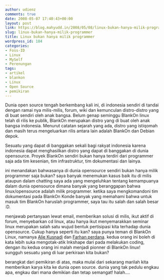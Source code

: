 ```yaml
---
author: udienz
comments: true
date: 2008-05-07 17:40:43+00:00
layout: post
link: https://blog.mahyudd.in/2008/05/08/linux-bukan-hanya-milik-programmer.html
slug: linux-bukan-hanya-milik-programmer
title: Linux bukan hanya milik programmer
wordpress_id: 184
categories:
- Foss-ID
- Linux
- MySelf
- Perenungan
tags:
- artikel
- blankon
- Linux
- Open Source
- pemikiran
---
```


Dunia open source tengah berkembang kali ini, di indonesia sendiri di tandai dengan ramai nya milis-milis, forum, wiki dan kemunculan distro-distro yang di buat sendiri oleh anak bangsa. Belum genap seminggu BlankOn linux telah di rilis ke publik, BlankOn merupakan distro yang di buat oleh anak bangsa indonesia. Menurut catatan sejarah yang ada, distro yang istiqomah dan masih terus mengeluarkan rilis antara lain adalah BlankOn dan Debian depok.

Sesuatu yang dapat di banggakan sekali bagi rakyat indonesia karena indonesia dapat menghasilkan distro yang dapat di banggakan di dunia opensource. Proyek BlankOn sendiri bukan hanya terdiri dari programmer saja ada tim kesenian, tim infrastruktur, tim dokumentasi dan lainya.

ini menandakan bahwasanya di dunia opensource sendiri bukan hanya milik programmer saja bukan? saya banyak menemukan kasus baik itu di milis ataupun dalam chatting saya ada yang mengeluhkan tentang kemampuanya dalam dunia opensource dimana banyak yang beranggapan bahwa linux/opensource adalah milik programmer. ketika saya mengkomandoni tim dokumentasi pada BlankOn Konde banyak yang memahami bahwa untuk masuk tim BlankOn haruslah programmer, saya tau itu salah dan salah besar :D.

menjawab pertanyaan lewat email, memberikan solusi di milis, ikut aktif di forum, menyebarkan cd linux, atau hanya ikut menyemarakkan seminar linux merupakan salah satu wujud bentuk pertisipasi kita terhadap dunia opensource. Cukup hanya seperti itu kan?
saya punya teman di BlankOn Linux, namanya [Alie Kusnadi](http://dodolboks.wordpress.com/about/) dan [Farhan perdana](http://blackclaw.wordpress.com/about/). kedua orang ini boleh di kata lebih suka mengotak-atik Inkshape dari pada melakukan coding, dengan itu kedua orang ini malah menjadi pionner di BlankOn linux! sungguh sesuatu yang di luar perkiraan kita bukan?

berangkat dari pemikiran di atas, maka mulai dari sekarang marilah kita memberikan karya kita ke dunia open source. dunia yang tak pedulu engkau apa, engkau dari mana
demikian dan tetap semangat! halah....
